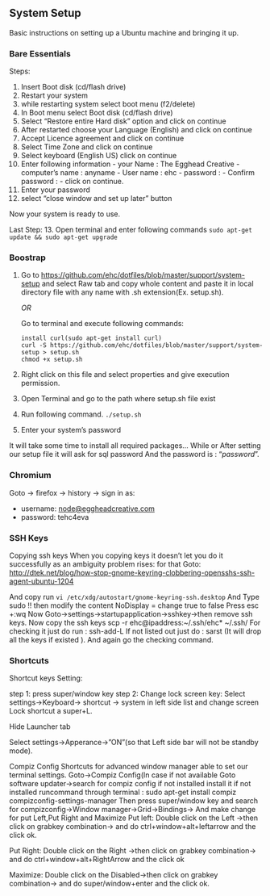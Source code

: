 ## System Setup
Basic instructions on setting up a Ubuntu machine and bringing it up.

### Bare Essentials

Steps:

1.   Insert Boot disk (cd/flash drive)
2.   Restart your system
3.   while restarting system select boot menu (f2/delete)
4.   In Boot menu select Boot disk (cd/flash drive)
5.   Select “Restore entire Hard disk” option and click on continue
6.   After restarted choose your Language (English) and click on continue
7.   Accept Licence agreement and click on continue
8.   Select Time Zone and click on continue
9.   Select keyboard (English US) click on continue
10.   Enter following information
    - your Name 		: The Egghead Creative
    - computer’s name	: anyname
    - User name		: ehc
    - password		:
    - Confirm password	:
    - click on continue.
11. Enter your password
12. select “close window and set up later” button
   
   Now your system is ready to use.
   
   Last Step:
13. Open terminal and enter following commands
    `sudo apt-get update && sudo apt-get upgrade`

### Boostrap

1. Go to
   https://github.com/ehc/dotfiles/blob/master/support/system-setup and
   select Raw tab and copy whole content and paste it in local directory
   file with any name with .sh extension(Ex. setup.sh).
   
   *OR*
   
   Go to terminal and execute following commands:
   
       install curl(sudo apt-get install curl)
       curl -S https://github.com/ehc/dotfiles/blob/master/support/system-setup > setup.sh
       chmod +x setup.sh
   
2. Right click on this file and select properties and give execution permission.
3. Open Terminal and go to the path where setup.sh file exist
4. Run following command.
   `./setup.sh`
5. Enter your system’s password

It will take some time to install all required packages...
While or After setting our setup file it will ask for sql password And the password is : “_password_”.

### Chromium

Goto -> firefox -> history -> sign in as:

- username: node@eggheadcreative.com
- password: tehc4eva

### SSH Keys

Copying ssh keys
When you copying keys it doesn’t let you do it successfully as an ambiguity problem rises: for that
Goto: http://dtek.net/blog/how-stop-gnome-keyring-clobbering-opensshs-ssh-agent-ubuntu-1204

And copy run `vi /etc/xdg/autostart/gnome-keyring-ssh.desktop`
And Type sudo !!  then modify the content  NoDisplay  = change true to false
Press esc +:wq
Now Goto->settings->startupapplication->sshkey->then remove ssh keys.
Now copy the ssh keys
scp -r ehc@ipaddress:~/.ssh/ehc*  ~/.ssh/
For checking it just do run :   ssh-add-L
If not listed out just do :	sarst (It will drop all the keys if existed ).  And again  go the  checking command.

### Shortcuts

Shortcut keys Setting:

step 1: press super/window key
step 2: Change lock screen key: Select settings->Keyboard-> shortcut -> system in left side list and change screen Lock shortcut a super+L.

Hide Launcher tab

Select settings->Apperance->”ON”(so that Left side bar will not be standby mode).



Compiz Config
Shortcuts for advanced window manager able to set our terminal settings.
Goto->Compiz Config(In case if not available Goto software updater->search for compiz config if not installed install it if not installed runcommand through terminal :
sudo apt-get install compiz compizconfig-settings-manager
Then press super/window key and search for
 compizconfig->Window manager->Grid->Bindings->  And make change for put Left,Put Right and Maximize
Put left: Double click on the <Control><Primary><Alt><Super>Left ->then click on grabkey combination-> and do ctrl+window+alt+leftarrow and the click ok.

Put Right: Double click on the <Control><Primary><Alt><Super>Right ->then click on grabkey combination-> and do ctrl+window+alt+RightArrow and the click ok

Maximize: Double click on the Disabled->then click on grabkey combination-> and do super/window+enter and the click ok.

